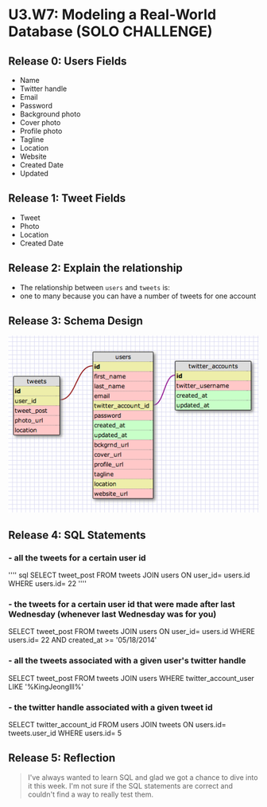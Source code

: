 # U3.W7: Modeling a Real-World Database (SOLO CHALLENGE)

## Release 0: Users Fields
* Name
* Twitter handle
* Email
* Password
* Background photo
* Cover photo
* Profile photo
* Tagline
* Location
* Website
* Created Date
* Updated

## Release 1: Tweet Fields
* Tweet
* Photo
* Location
* Created Date

## Release 2: Explain the relationship
* The relationship between `users` and `tweets` is: 
* one to many because you can have a number of tweets for one account

## Release 3: Schema Design
<img src= "../imgs/twitter_complete.jpg">

## Release 4: SQL Statements
### - all the tweets for a certain user id
'''' sql
SELECT tweet_post FROM tweets JOIN users
  ON user_id= users.id
     WHERE users.id= 22
''''
### - the tweets for a certain user id that were made after last Wednesday (whenever last Wednesday was for you)
   SELECT tweet_post FROM tweets JOIN users
     ON user_id= users.id
       WHERE users.id= 22 AND created_at >= '05/18/2014'
### - all the tweets associated with a given user's twitter handle
   SELECT tweet_post FROM tweets JOIN users
      WHERE twitter_account_user LIKE '%KingJeongIll%' 
### - the twitter handle associated with a given tweet id
   SELECT twitter_account_id FROM users JOIN tweets
     ON users.id= tweets.user_id
       WHERE users.id= 5

## Release 5: Reflection
> I've always wanted to learn SQL and glad we got a chance to dive into it this week. I'm not sure if the SQL statements are correct and couldn't find a way to really test them. 

